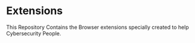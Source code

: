 # Extensions

This Repository Contains the Browser extensions specially created to help Cybersecurity People.
